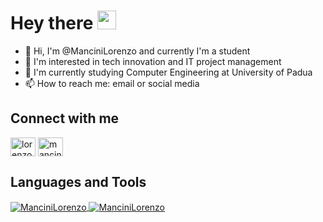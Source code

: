 <h1>
  Hey there
  <img src="https://media.giphy.com/media/hvRJCLFzcasrR4ia7z/giphy.gif" width="30px"/>
</h1>

- 👋 Hi, I'm @ManciniLorenzo and currently I'm a student
- 👀 I'm interested in tech innovation and IT project management
- 🌱 I'm currently studying Computer Engineering at University of Padua
- 📫 How to reach me: email or social media

## Connect with me
<a href="https://linkedin.com/in/lorenzomancini13" target="blank"><img align="center" src="https://cdn.jsdelivr.net/npm/simple-icons@3.0.1/icons/linkedin.svg" alt="lorenzomancini13" height="30" width="40" /></a>
<a href="https://instagram.com/mancini_lorenzo" target="blank"><img align="center" src="https://cdn.jsdelivr.net/npm/simple-icons@3.0.1/icons/instagram.svg" alt="mancini_lorenzo" height="30" width="40" /></a>

## Languages and Tools

<a href="https://github.com/ManciniLorenzo">
  <img align="center" src="https://github-readme-stats.vercel.app/api/top-langs?username=ManciniLorenzo&show_icons=true&locale=en&layout=compact" alt="ManciniLorenzo" />
</a>

<a  href="https://github.com/ManciniLorenzo">
  <img align="center" src="https://github-readme-stats.vercel.app/api?username=ManciniLorenzo&show_icons=true&locale=en" alt="ManciniLorenzo" />
</a>


<!--
**ManciniLorenzo/ManciniLorenzo** is a ✨ _special_ ✨ repository because its `README.md` (this file) appears on your GitHub profile.

Here are some ideas to get you started:

- 🔭 I’m currently working on ...
- 🌱 I’m currently learning ...
- 👯 I’m looking to collaborate on ...
- 🤔 I’m looking for help with ...
- 💬 Ask me about ...
- 📫 How to reach me: ...
- 😄 Pronouns: ...
- ⚡ Fun fact: ...
-->
